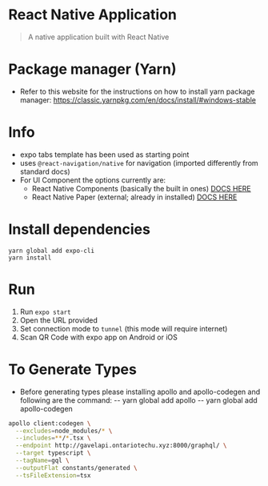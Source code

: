 # React Native Application

> A native application built with React Native

# Package manager (Yarn)
- Refer to this website for the instructions on how to install yarn package manager: https://classic.yarnpkg.com/en/docs/install/#windows-stable

# Info
- expo tabs template has been used as starting point
- uses `@react-navigation/native` for navigation (imported differently from standard docs)
- For UI Component the options currently are:
  - React Native Components (basically the built in ones) [DOCS HERE](https://facebook.github.io/react-native/docs/components-and-apis.html)
  - React Native Paper (external; already in installed) [DOCS HERE](https://callstack.github.io/react-native-paper/getting-started.html)

# Install dependencies
```
yarn global add expo-cli
yarn install
```


# Run 
1. Run `expo start`
2. Open the URL provided
3. Set connection mode to `tunnel` (this mode will require internet)
4. Scan QR Code with expo app on Android or iOS

# To Generate Types
- Before generating types please installing apollo and apollo-codegen and following are the command:
-- yarn global add apollo 
-- yarn global add apollo-codegen 
```bash 
apollo client:codegen \
  --excludes=node_modules/* \
  --includes=**/*.tsx \
  --endpoint http://gavelapi.ontariotechu.xyz:8000/graphql/ \
  --target typescript \
  --tagName=gql \
  --outputFlat constants/generated \
  --tsFileExtension=tsx
```
